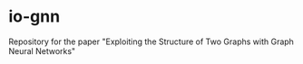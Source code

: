 # io-gnn
Repository for the paper "Exploiting the Structure of Two Graphs with Graph Neural Networks"
